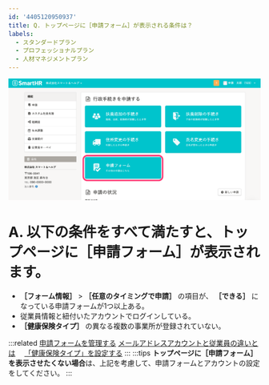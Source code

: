 ```yaml
---
id: '4405120950937'
title: Q. トップページに［申請フォーム］が表示される条件は？
labels:
  - スタンダードプラン
  - プロフェッショナルプラン
  - 人材マネジメントプラン
---
```

![](./__________2021-08-25_17_32_54.png)

# A. 以下の条件をすべて満たすと、トップページに［申請フォーム］が表示されます。

-  **［フォーム情報］** \> **［任意のタイミングで申請］** の項目が、 **［できる］** になっている申請フォームが1つ以上ある。
- 従業員情報と紐付いたアカウントでログインしている。
-  **［健康保険タイプ］** の異なる複数の事業所が登録されていない。

:::related
[申請フォームを管理する](https://knowledge.smarthr.jp/hc/ja/articles/360026262313)
[メールアドレスアカウントと従業員の違いとは](https://knowledge.smarthr.jp/hc/ja/articles/360026107614)　
[「健康保険タイプ」を設定する](https://knowledge.smarthr.jp/hc/ja/articles/360026265453)
:::
:::tips
**トップページに［申請フォーム］を表示させたくない場合**は、上記を考慮して、申請フォームとアカウントの設定をしてください。
:::
